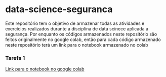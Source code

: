 # data-science-seguranca

Este repositório tem o objetivo de armazenar todas as atividades e exercícios realizados durante a disciplina de data scinece aplicada a segurança. Por enquanto os códigos armazenados neste repositório são feitos originalmente no google colab, então para cada código armazenado neste repositório terá um link para o notebook armazenado no colab

### Tarefa 1
[Link para o notebook no google colab](https://colab.research.google.com/drive/1d2yNtFrSSXAdyGkcUxXMh2-hDvJ0ac2_?usp=sharing) 

